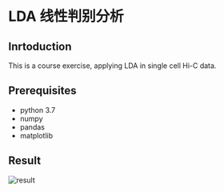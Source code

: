 # LDA 线性判别分析

## Inrtoduction
This is a course exercise, applying LDA in single cell Hi-C data.

## Prerequisites
- python 3.7
- numpy
- pandas
- matplotlib

## Result
![result](https://github.com/401244520/ML-Course/blob/master/result.jpg)

